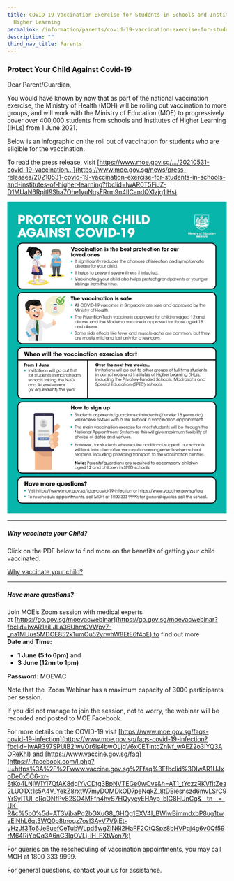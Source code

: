 ```yaml
---
title: COVID 19 Vaccination Exercise for Students in Schools and Institutes of
  Higher Learning
permalink: /information/parents/covid-19-vaccination-exercise-for-students-in-schools-and-institutes
description: ""
third_nav_title: Parents
---
```


### Protect Your Child Against Covid-19

Dear Parent/Guardian,

You would have known by now that as part of the national vaccination exercise, the Ministry of Health (MOH) will be rolling out vaccination to more groups, and will work with the Ministry of Education (MOE) to progressively cover over 400,000 students from schools and Institutes of Higher Learning (IHLs) from 1 June 2021.

Below is an infographic on the roll out of vaccination for students who are eligible for the vaccination.  

To read the press release, visit [https://www.moe.gov.sg/.../20210531-covid-19-vaccination...](https://www.moe.gov.sg/news/press-releases/20210531-covid-19-vaccination-exercise-for-students-in-schools-and-institutes-of-higher-learning?fbclid=IwAR0T5FiJZ-D1MUaN6Rpitl9Sha7Ohe1yuNqsFRrm9n4IlCandQXlzjg1lHs)

![](/images/Resource%203%20One%20page%20Infographic%20on%20Student%20Vaccination%20Exercise.jpg)

------------------------------
##### Why vaccinate your Child?
  
Click on the PDF below to find more on the benefits of getting your child vaccinated.  
  
[Why vaccinate your child?](/files/Why%20vaccinate%20your%20child.pdf)

----------------------------
##### Have more questions?

Join MOE’s Zoom session with medical experts at [https://go.gov.sg/moevacwebinar](https://go.gov.sg/moevacwebinar?fbclid=IwAR1aiLJLa36UhmCVWpv7-_na1MUus5MDOE852k1umOu52yrwhW8EtE6f4oE) to find out more <br> 
**Date and Time:**  
*   **1 June (5 to 6pm)** and 
*   **3 June (12nn to 1pm)**

**Password:** MOEVAC

Note that the  Zoom Webinar has a maximum capacity of 3000 participants per session.   

If you did not manage to join the session, not to worry, the webinar will be recorded and posted to MOE Facebook.

For more details on the COVID-19 visit [https://www.moe.gov.sg/faqs-covid-19-infection](https://www.moe.gov.sg/faqs-covid-19-infection?fbclid=IwAR397SPUiB2lwVOr6is4bwOLjgV6xCETintcZnNf_wAEZ2o3IYQ3AOReKhI) and [https://www.vaccine.gov.sg/faq](https://l.facebook.com/l.php?u=https%3A%2F%2Fwww.vaccine.gov.sg%2Ffaq%3Ffbclid%3DIwAR1UJxoDe0x5C6-xr-6tKo4LNjW1Yl7QfAK8dgiYvCDtg3BpNVTEGe0wOvs&h=AT1_tYczzRKVfItZea2LUO1Xt1s5A4V_YekZ8rxtW7myDOMDkOD7peNqkZ_8tDBiesnszd6mvLSrC9YrSylTUl_cRqONfPv82SO4MFfn4hvS7HQyyeyEHAyp_blG8HUnCg&__tn__=-UK-R&c%5b0%5d=AT3VjbaPg2bGXuG8_GHQg1EXV4I_BWiwBimmdxbP8ug1twaEiNhL6qt3WQ0p8tnoqz7osl3AyV7V9jEt-yHzJf3To6JeEuefCeTubWLpd5wgZiN6i2HaFF2OtQSpz8bHVPqj4g6v0Qf59rM64RiYbQq3A6nG3IgOVLj-iH_FXtWon7k)  

For queries on the rescheduling of vaccination appointments, you may call MOH at 1800 333 9999.

For general questions, contact your us for assistance.